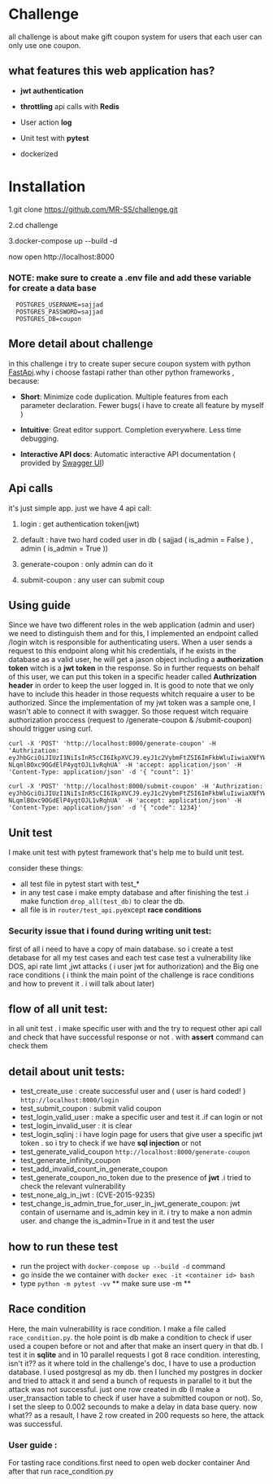 ﻿
# Challenge

  

all challenge is about make gift coupon system for users that each user can only use one coupon.

  
  
  

## what features this web application has?

-  ****jwt authentication****

-  **throttling** api calls with **Redis**

- User action **log**

- Unit test with **pytest**

- dockerized

  

# Installation

 
1.git clone https://github.com/MR-SS/challenge.git

2.cd challenge

3.docker-compose up --build -d

now open http://localhost:8000

### NOTE: make sure to create a  **.env**  file and add these variable for create a data base  
```
  POSTGRES_USERNAME=sajjad
  POSTGRES_PASSWORD=sajjad
  POSTGRES_DB=coupon
  ```
  

## More detail about challenge

  

in this challenge i try to create super secure coupon system with python [FastApi](https://fastapi.tiangolo.com/).why i choose fastapi rather than other python frameworks , because:

  

-  **Short**: Minimize code duplication. Multiple features from each parameter declaration. Fewer bugs( i have to create all feature by myself )

-  **Intuitive**: Great editor support. Completion everywhere. Less time debugging.

-  **Interactive API docs**: Automatic interactive API documentation ( provided by [Swagger UI](https://github.com/swagger-api/swagger-ui)) 

  

## Api calls

it's just simple app. just we have 4 api call:

  

1. login : get authentication token(jwt)

2. default : have two hard coded user in db ( sajjad ( is_admin = False ) , admin ( is_admin = True ))

3. generate-coupon : only admin can do it

4. submit-coupon : any user can submit coup

## Using guide

Since we have two different roles in the web application (admin and user) we need to distinguish them and for this, I implemented an endpoint called /login witch is responsible for authenticating users. When a user sends a request to this endpoint along whit his credentials, if he exists in the database as a valid user, he will get a jason object including a **authorization token** witch is a **jwt token** in the response. So in further requests on behalf of this user, we can put this token in a specific header called **Authrization header** in order to keep the user logged in. It is good to note that we only have to include this header in those requests whitch requaire a user to be authorized. Since the implementation of my jwt token was a sample one, I wasn't able to connect it with swagger. So those request witch requaire authorization proccess (request to /generate-coupon & /submit-coupon) should trigger using curl.

    curl -X 'POST' 'http://localhost:8000/generate-coupon' -H 'Authrization: eyJhbGciOiJIUzI1NiIsInR5cCI6IkpXVCJ9.eyJ1c2VybmFtZSI6ImFkbWluIiwiaXNfYWRtaW4iOnRydWUsImV4cCI6MTY2MTM3NDA5Mn0.qO30l1oVuvR4-NLqmlBOxc9OGdElP4yqtOJL1vRqhUA' -H 'accept: application/json' -H 'Content-Type: application/json' -d '{ "count": 1}'
>
    curl -X 'POST' 'http://localhost:8000/submit-coupon' -H 'Authrization: eyJhbGciOiJIUzI1NiIsInR5cCI6IkpXVCJ9.eyJ1c2VybmFtZSI6ImFkbWluIiwiaXNfYWRtaW4iOnRydWUsImV4cCI6MTY2MTM3NDA5Mn0.qO30l1oVuvR4-NLqmlBOxc9OGdElP4yqtOJL1vRqhUA' -H 'accept: application/json' -H 'Content-Type: application/json' -d '{ "code": 1234}'

## Unit test

I make unit test with pytest framework that's help me to build unit test.

consider these things: 

 - all test file in pytest start with test_*
 - in any test case i  make empty database and  after finishing the test .i make function `drop_all(test_db)` to clear the db.
 - all file is in `router/test_api.py`except **race conditions**
 
 
### Security issue that i found during writing unit test:

first of all i need to have a copy of main database. so i create a test detabase for all my test cases and each test case test a vulnerability like DOS, api rate limt ,jwt attacks ( i user jwt for authorization) and the Big one race conditions ( i think the main point of the challenge is race conditions and how to prevent it . i will talk about later)

## flow of all unit test:
 in all unit test . i make specific user with and the try to request other api call and check that have  successful  response or not . with **assert** command can check them
 
## detail about unit tests:

 - test_create_use : create successful user  and ( user is hard coded! )      
 `http://localhost:8000/login`
 - test_submit_coupon : submit valid coupon
 - test_login_valid_user :  make a specific user and test it .if can login or not
 - test_login_invalid_user : it is clear
 - test_login_sqlinj : i have login page for users that  give user a specific jwt token . so i try to check if we have **sql injection** or not
 - test_generate_valid_coupon `http://localhost:8000/generate-coupon`
 - test_generate_infinity_coupon
 - test_add_invalid_count_in_generate_coupon
 - test_generate_coupon_no_token
 due to the presence of **jwt** .i tried to check the relevant vulnerability
 - test_none_alg_in_jwt :  (CVE-2015-9235)
 - test_change_is_admin_true_for_user_in_jwt_generate_coupon: jwt contain of username and is_admin key in it. i try to make a non admin user. and change the is_admin=True in it  and test the user  
 
 ## how to run these test
 
 - run the project with `docker-compose up --build -d` command 
 - go inside the we container with  `docker exec -it <container id> bash`
 - type `python -m pytest -vv`  ** make sure use  -m ** 

## Race condition 
Here, the main vulnerabillity is race condition. I make a file called `race_condition.py`. the hole point is db make a condition to check if user used a coupen before or not and after that make an insert query in that db. I test it in **sqlite** and in 10 parallel requests I got 8 race condition. interesting, isn't it?? as it where told in the challenge's doc, I have to use a production database. I used postgresql as my db. then I lunched my postgres in docker and tried to attack it and send a bunch of requests in parallel to it but the attack was not successful. just one row created in db (I make a user_transaction table to check if user have a submitted coupon or not). So, I set the sleep to 0.002 secounds to make a delay in data base query. now what?? as a resault, I have 2 row created in 200 requests so here, the attack was successful.
 

### User guide :
For tasting race conditions.first need to open  web docker container  And after that run race_condition.py




